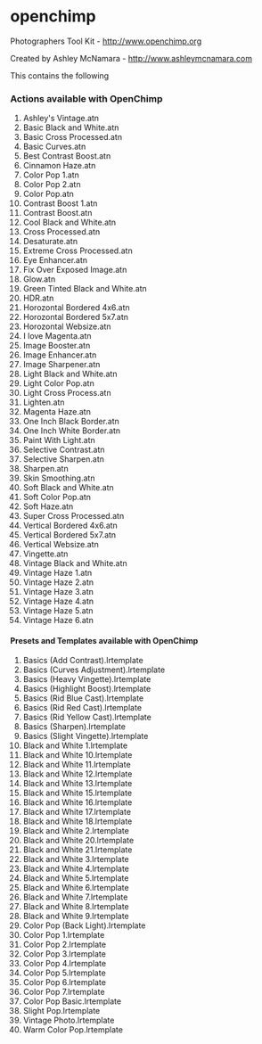 openchimp
=========

Photographers Tool Kit - http://www.openchimp.org

Created by Ashley McNamara - http://www.ashleymcnamara.com

This contains the following

### Actions available with OpenChimp 

1.	Ashley's Vintage.atn
2.	Basic Black and White.atn
3.	Basic Cross Processed.atn
4.	Basic Curves.atn
5.	Best Contrast Boost.atn
6.	Cinnamon Haze.atn
7.	Color Pop 1.atn
8.	Color Pop 2.atn
9.	Color Pop.atn
10.	Contrast Boost 1.atn
11.	Contrast Boost.atn
12.	Cool Black and White.atn
13.	Cross Processed.atn
14.	Desaturate.atn
15.	Extreme Cross Processed.atn
16.	Eye Enhancer.atn
17.	Fix Over Exposed Image.atn
18.	Glow.atn
19.	Green Tinted Black and White.atn
20.	HDR.atn
21.	Horozontal Bordered 4x6.atn
22.	Horozontal Bordered 5x7.atn
23.	Horozontal Websize.atn
24.	I love Magenta.atn
25.	Image Booster.atn
26.	Image Enhancer.atn
27.	Image Sharpener.atn
28.	Light Black and White.atn
29.	Light Color Pop.atn
30.	Light Cross Process.atn
31.	Lighten.atn
32.	Magenta Haze.atn
33.	One Inch Black Border.atn
34.	One Inch White Border.atn
35.	Paint With Light.atn
36.	Selective Contrast.atn
37.	Selective Sharpen.atn
38.	Sharpen.atn
39.	Skin Smoothing.atn
40.	Soft Black and White.atn
41.	Soft Color Pop.atn
42.	Soft Haze.atn
43.	Super Cross Processed.atn
44.	Vertical Bordered 4x6.atn
45.	Vertical Bordered 5x7.atn
46.	Vertical Websize.atn
47.	Vingette.atn
48.	Vintage Black and White.atn
49.	Vintage Haze 1.atn
50.	Vintage Haze 2.atn
51.	Vintage Haze 3.atn
52.	Vintage Haze 4.atn
53.	Vintage Haze 5.atn
54.	Vintage Haze 6.atn


#### Presets and Templates available with OpenChimp  

1.	Basics (Add Contrast).lrtemplate
2.	Basics (Curves Adjustment).lrtemplate
3.	Basics (Heavy Vingette).lrtemplate
4.	Basics (Highlight Boost).lrtemplate
5.	Basics (Rid Blue Cast).lrtemplate
6.	Basics (Rid Red Cast).lrtemplate
7.	Basics (Rid Yellow Cast).lrtemplate
8.	Basics (Sharpen).lrtemplate
9.	Basics (Slight Vingette).lrtemplate
10.	Black and White 1.lrtemplate
11.	Black and White 10.lrtemplate
12.	Black and White 11.lrtemplate
13.	Black and White 12.lrtemplate
14.	Black and White 13.lrtemplate
15.	Black and White 15.lrtemplate
16.	Black and White 16.lrtemplate
17.	Black and White 17.lrtemplate
18.	Black and White 18.lrtemplate
19.	Black and White 2.lrtemplate
20.	Black and White 20.lrtemplate
21.	Black and White 21.lrtemplate
22.	Black and White 3.lrtemplate
23.	Black and White 4.lrtemplate
24.	Black and White 5.lrtemplate
25.	Black and White 6.lrtemplate
26.	Black and White 7.lrtemplate
27.	Black and White 8.lrtemplate
28.	Black and White 9.lrtemplate
29.	Color Pop (Back Light).lrtemplate
30.	Color Pop 1.lrtemplate
31.	Color Pop 2.lrtemplate
32.	Color Pop 3.lrtemplate
33.	Color Pop 4.lrtemplate
34.	Color Pop 5.lrtemplate
35.	Color Pop 6.lrtemplate
36.	Color Pop 7.lrtemplate
37.	Color Pop Basic.lrtemplate
38.	Slight Pop.lrtemplate
39.	Vintage Photo.lrtemplate
40.	Warm Color Pop.lrtemplate


